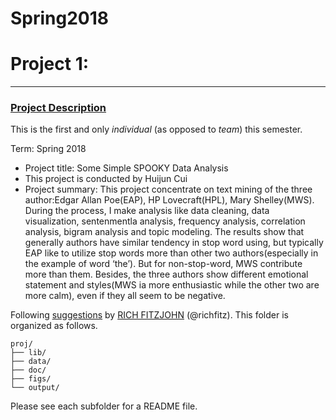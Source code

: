 # Spring2018
# Project 1:

----


### [Project Description](doc/)
This is the first and only *individual* (as opposed to *team*) this semester. 

Term: Spring 2018

+ Project title: Some Simple SPOOKY Data Analysis
+ This project is conducted by Huijun Cui
+ Project summary: This project concentrate on text mining of the three author:Edgar Allan Poe(EAP), HP Lovecraft(HPL), Mary Shelley(MWS). During the process, I make analysis like data cleaning, data visualization, sentenmentla analysis, frequency analysis, correlation analysis, bigram analysis and topic modeling. The results show that generally authors have similar tendency in stop word using, but typically EAP like to utilize stop words more than other two authors(especially in the example of word ‘the’). But for non-stop-word, MWS  contribute more than them. Besides, the three authors show different emotional statement and styles(MWS ia more enthusiastic while the other two are more calm), even if they all seem to be negative.

Following [suggestions](http://nicercode.github.io/blog/2013-04-05-projects/) by [RICH FITZJOHN](http://nicercode.github.io/about/#Team) (@richfitz). This folder is organized as follows.

```
proj/
├── lib/
├── data/
├── doc/
├── figs/
└── output/
```

Please see each subfolder for a README file.
